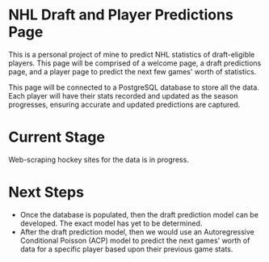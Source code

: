 # NHL Draft and Player Predictions Page
This is a personal project of mine to predict NHL statistics of draft-eligible players. This page will be comprised of a welcome page, a draft predictions page, and a player page to predict the next few games' worth of statistics.

This page will be connected to a PostgreSQL database to store all the data. Each player will have their stats recorded and updated as the season progresses, ensuring accurate and updated predictions are captured.


# Current Stage
Web-scraping hockey sites for the data is in progress.


# Next Steps
- Once the database is populated, then the draft prediction model can be developed. The exact model has yet to be determined.
- After the draft prediction model, then we would use an Autoregressive Conditional Poisson (ACP) model to predict the next games' worth of data for a specific player based upon their previous game stats.
